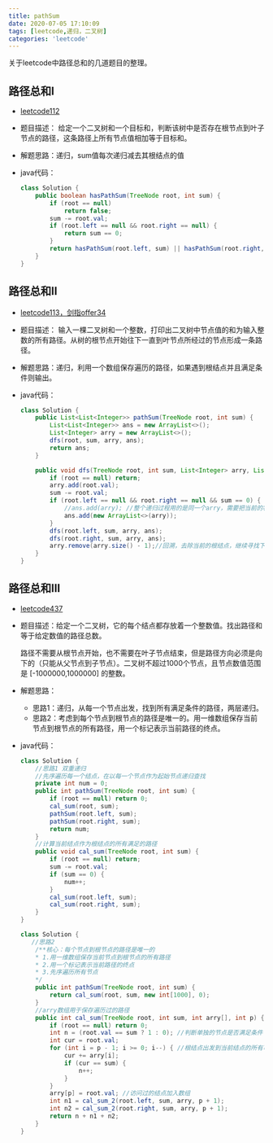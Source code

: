 ```yaml
---
title: pathSum
date: 2020-07-05 17:10:09
tags: [leetcode,递归，二叉树]
categories: 'leetcode'
---
```


关于leetcode中路径总和的几道题目的整理。

<!--more-->

##  路径总和I

- [leetcode112]( https://leetcode-cn.com/problems/path-sum/ )

- 题目描述： 给定一个二叉树和一个目标和，判断该树中是否存在根节点到叶子节点的路径，这条路径上所有节点值相加等于目标和。 

- 解题思路：递归，sum值每次递归减去其根结点的值

- java代码：

  ```java
  class Solution {
      public boolean hasPathSum(TreeNode root, int sum) {
          if (root == null)
              return false;
          sum -= root.val; 
          if (root.left == null && root.right == null) {
              return sum == 0;
          }
          return hasPathSum(root.left, sum) || hasPathSum(root.right, sum);
      }
  }
  ```

  

##  路径总和II

- [leetcode113，剑指offer34]( https://leetcode-cn.com/problems/path-sum-ii/ )

- 题目描述： 输入一棵二叉树和一个整数，打印出二叉树中节点值的和为输入整数的所有路径。从树的根节点开始往下一直到叶节点所经过的节点形成一条路径。 

- 解题思路：递归，利用一个数组保存遍历的路径，如果遇到根结点并且满足条件则输出。

- java代码：

  ```java
  class Solution {
      public List<List<Integer>> pathSum(TreeNode root, int sum) {
          List<List<Integer>> ans = new ArrayList<>();
          List<Integer> arry = new ArrayList<>();
          dfs(root, sum, arry, ans);
          return ans;
      }
  
      public void dfs(TreeNode root, int sum, List<Integer> arry, List<List<Integer>> ans) {
          if (root == null) return;
          arry.add(root.val);
          sum -= root.val;
          if (root.left == null && root.right == null && sum == 0) {
              //ans.add(arry); //整个递归过程用的是同一个arry，需要把当前的状态保存下来，否则最后的输出全为空[]
              ans.add(new ArrayList<>(arry));
          }
          dfs(root.left, sum, arry, ans);
          dfs(root.right, sum, arry, ans);
          arry.remove(arry.size() - 1);//回溯，去除当前的根结点，继续寻找下一个满足条件的路径
      }
  }
  ```

  

##  路径总和III

- [leetcode437]( https://leetcode-cn.com/problems/path-sum-iii/ )

- 题目描述：给定一个二叉树，它的每个结点都存放着一个整数值。找出路径和等于给定数值的路径总数。

  路径不需要从根节点开始，也不需要在叶子节点结束，但是路径方向必须是向下的（只能从父节点到子节点）。二叉树不超过1000个节点，且节点数值范围是 [-1000000,1000000] 的整数。

- 解题思路：

  - 思路1：递归，从每一个节点出发，找到所有满足条件的路径，两层递归。
  - 思路2：考虑到每个节点到根节点的路径是唯一的。用一维数组保存当前节点到根节点的所有路径，用一个标记表示当前路径的终点。

- java代码：

  ```java
  class Solution {
      //思路1 双重递归
      //先序遍历每一个结点，在以每一个节点作为起始节点递归查找
      private int num = 0;
      public int pathSum(TreeNode root, int sum) {
          if (root == null) return 0;
          cal_sum(root, sum);
          pathSum(root.left, sum);
          pathSum(root.right, sum);
          return num;
      }
      //计算当前结点作为根结点的所有满足的路径
      public void cal_sum(TreeNode root, int sum) {
          if (root == null) return;
          sum -= root.val;
          if (sum == 0) {
              num++;
          }
          cal_sum(root.left, sum);
          cal_sum(root.right, sum);
      }
  }
  ```

  ```java
  class Solution {
     //思路2
      /**核心：每个节点到根节点的路径是唯一的
      * 1.用一维数组保存当前节点到根节点的所有路径
      * 2.用一个标记表示当前路径的终点
      * 3.先序遍历所有节点
      */
      public int pathSum(TreeNode root, int sum) {
          return cal_sum(root, sum, new int[1000], 0);
      }
      //arry数组用于保存遍历过的路径
      public int cal_sum(TreeNode root, int sum, int arry[], int p) {
          if (root == null) return 0;
          int n = (root.val == sum ? 1 : 0); //判断单独的节点是否满足条件
          int cur = root.val; 
          for (int i = p - 1; i >= 0; i--) { //根结点出发到当前结点的所有可能值
              cur += arry[i];
              if (cur == sum) {
                  n++;
              }
          }
          arry[p] = root.val; //访问过的结点加入数组
          int n1 = cal_sum_2(root.left, sum, arry, p + 1);
          int n2 = cal_sum_2(root.right, sum, arry, p + 1);
          return n + n1 + n2;
      }
  }
  ```

  

  
